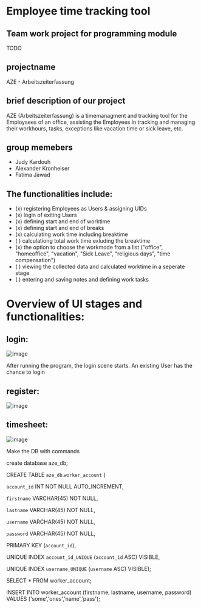 # Employee time tracking tool
## Team work project for programming module
TODO
## projectname
AZE - Arbeitszeiterfassung

## brief description of our project
AZE (Arbeitszeiterfassung) is a timemanagment and tracking tool for the Employsees of an office, assisting the Employees in tracking and managing their workhours, tasks, exceptions like vacation time or sick leave, etc.

## group memebers
* Judy Kardouh
* Alexander Kronheiser
* Fatima Jawad

## The functionalities include:
* (x) registering Employees as Users & assigning UIDs
* (x) login of exiting Users
* (x) defining start and end of worktime
* (x) defining start and end of breaks
* (x) calculating work time including breaktime
* ( ) calculationg total work time exluding the breaktime
* (x) the option to choose the workmode from a list ("office", "homeoffice", "vacation", "Sick Leave", "religious days", "time compensation")
* ( ) viewing the collected data and calculated worktime in a seperate stage
* ( ) entering and saving notes and defining work tasks

# Overview of UI stages and functionalities:
## login:
![image](https://user-images.githubusercontent.com/121894511/211634127-f4fe5d2b-052e-48ab-8a47-3a8693dff5a3.png)

After running the program, the login scene starts. An existing User has the chance to login

## register:
![image](https://user-images.githubusercontent.com/121894511/211634355-c5c90e19-1088-47c1-bd70-ecb3ebbcfc72.png)


## timesheet:
![image](https://user-images.githubusercontent.com/121894511/211634500-1fe99882-a074-4d51-b2ab-c913ff28e222.png)





Make the DB with commands

create database aze_db;

CREATE TABLE `aze_db`.`worker_account` (

  `account_id` INT NOT NULL AUTO_INCREMENT,
  
  `firstname` VARCHAR(45) NOT NULL,
  
  `lastname` VARCHAR(45) NOT NULL,
  
  `username` VARCHAR(45) NOT NULL,
  
  `password` VARCHAR(45) NOT NULL,
  
  PRIMARY KEY (`account_id`),
  
  UNIQUE INDEX `account_id_UNIQUE` (`account_id` ASC) VISIBLE,
  
  UNIQUE INDEX `username_UNIQUE` (`username` ASC) VISIBLE);
  



SELECT * FROM worker_account;


INSERT INTO worker_account (firstname, lastname, username, password) VALUES ('some','ones','name','pass');

